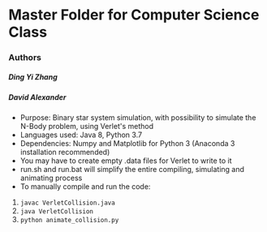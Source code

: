 # Master Folder for Computer Science Class
### Authors

##### Ding Yi Zhang
##### David Alexander


* Purpose: Binary star system simulation, with possibility to simulate the N-Body problem, using Verlet's method
* Languages used: Java 8, Python 3.7
* Dependencies: Numpy and Matplotlib for Python 3 (Anaconda 3 installation recommended)
* You may have to create empty .data files for Verlet to write to it
* run.sh and run.bat will simplify the entire compiling, simulating and animating process
* To manually compile and run the code:

1. `javac VerletCollision.java`
2. `java VerletCollision`
3. `python animate_collision.py`
